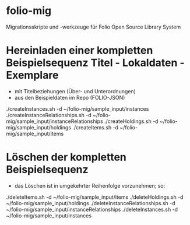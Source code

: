 # folio-mig
Migrationsskripte und -werkzeuge für Folio Open Source Library System

# Hereinladen einer kompletten Beispielsequenz Titel - Lokaldaten - Exemplare
- mit Titelbeziehungen (Über- und Unterordnungen)
- aus den Beispieldaten im Repo (FOLIO-JSON)

./createInstances.sh -d ~/folio-mig/sample_input/instances 
./createInstanceRelationships.sh -d ~/folio-mig/sample_input/instanceRelationships 
./createHoldings.sh -d ~/folio-mig/sample_input/holdings 
./createItems.sh -d ~/folio-mig/sample_input/items 

# Löschen der kompletten Beispielsequenz
- das Löschen ist in umgekehrter Reihenfolge vorzunehmen; so:

./deleteItems.sh -d ~/folio-mig/sample_input/items 
./deleteHoldings.sh -d ~/folio-mig/sample_input/holdings 
./deleteInstanceRelationships.sh -d ~/folio-mig/sample_input/instanceRelationships 
./deleteInstances.sh -d ~/folio-mig/sample_input/instances 
 
